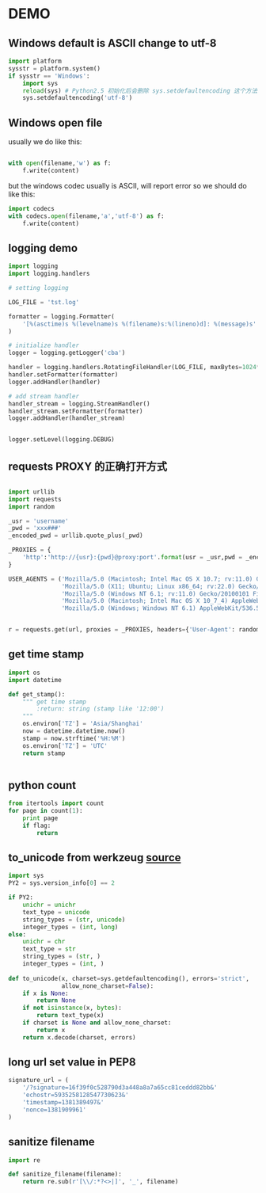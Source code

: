 # DEMO

## Windows default is ASCII change to utf-8
```python
import platform
sysstr = platform.system()
if sysstr == 'Windows':
    import sys 
    reload(sys) # Python2.5 初始化后会删除 sys.setdefaultencoding 这个方法，我们需要重新载入 
    sys.setdefaultencoding('utf-8') 

```

## Windows open file

usually we do like this:

```python

with open(filename,'w') as f:
    f.write(content)

```
but the windows codec usually is ASCII, will report error
so we should do like this:

```python
import codecs
with codecs.open(filename,'a','utf-8') as f:
    f.write(content)
```

## logging demo

```python
import logging
import logging.handlers

# setting logging

LOG_FILE = 'tst.log'

formatter = logging.Formatter(
    '[%(asctime)s %(levelname)s %(filename)s:%(lineno)d]: %(message)s'
)

# initialize handler
logger = logging.getLogger('cba')

handler = logging.handlers.RotatingFileHandler(LOG_FILE, maxBytes=1024*1024, backupCount=5)
handler.setFormatter(formatter)
logger.addHandler(handler)

# add stream handler 
handler_stream = logging.StreamHandler() 
handler_stream.setFormatter(formatter)
logger.addHandler(handler_stream)


logger.setLevel(logging.DEBUG)
```

## requests PROXY 的正确打开方式

```python

import urllib
import requests
import random

_usr = 'username'
_pwd = 'xxx###'
_encoded_pwd = urllib.quote_plus(_pwd)

_PROXIES = {
    'http':'http://{usr}:{pwd}@proxy:port'.format(usr = _usr,pwd = _encoded_pwd),
}

USER_AGENTS = ('Mozilla/5.0 (Macintosh; Intel Mac OS X 10.7; rv:11.0) Gecko/20100101 Firefox/11.0',
               'Mozilla/5.0 (X11; Ubuntu; Linux x86_64; rv:22.0) Gecko/20100 101 Firefox/22.0',
               'Mozilla/5.0 (Windows NT 6.1; rv:11.0) Gecko/20100101 Firefox/11.0',
               'Mozilla/5.0 (Macintosh; Intel Mac OS X 10_7_4) AppleWebKit/536.5 (KHTML, like Gecko) Chrome/19.0.1084.46 Safari/536.5',
               'Mozilla/5.0 (Windows; Windows NT 6.1) AppleWebKit/536.5 (KHTML, like Gecko) Chrome/19.0.1084.46 Safari/536.5',)


r = requests.get(url, proxies = _PROXIES, headers={'User-Agent': random.choice(USER_AGENTS)} )

```

## get time stamp

``` python
import os
import datetime

def get_stamp():
    """ get time stamp
        :return: string (stamp like '12:00')
    """
    os.environ['TZ'] = 'Asia/Shanghai'
    now = datetime.datetime.now()
    stamp = now.strftime('%H:%M')
    os.environ['TZ'] = 'UTC'
    return stamp
    
```

## python count

``` python
from itertools import count
for page in count(1):
    print page
    if flag:
        return
```


## to_unicode from werkzeug  [source](https://github.com/mitsuhiko/werkzeug/blob/master/werkzeug/_compat.py)

```python
import sys
PY2 = sys.version_info[0] == 2

if PY2:
    unichr = unichr
    text_type = unicode
    string_types = (str, unicode)
    integer_types = (int, long)
else:
    unichr = chr
    text_type = str
    string_types = (str, )
    integer_types = (int, )
    
def to_unicode(x, charset=sys.getdefaultencoding(), errors='strict',
               allow_none_charset=False):
    if x is None:
        return None
    if not isinstance(x, bytes):
        return text_type(x)
    if charset is None and allow_none_charset:
        return x
    return x.decode(charset, errors)
```


## long url set value in PEP8

```python
signature_url = (
    '/?signature=16f39f0c528790d3a448a8a7a65cc81ceddd82bb&'
    'echostr=5935258128547730623&'
    'timestamp=1381389497&'
    'nonce=1381909961'
)
```

## sanitize filename
```python
import re

def sanitize_filename(filename):
    return re.sub(r'[\\/:*?<>|]', '_', filename)
```
